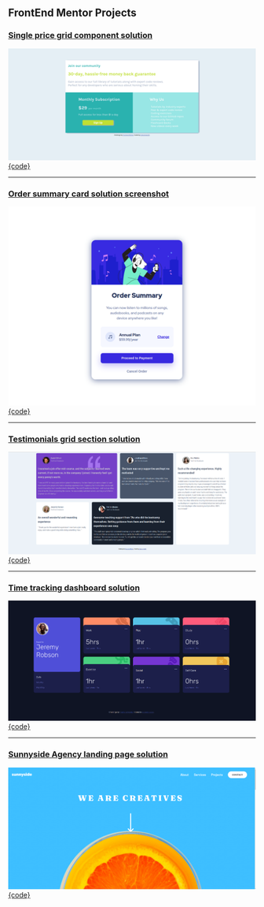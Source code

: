 ## FrontEnd Mentor Projects

### [Single price grid component solution](https://epicurusgarden.github.io/frontend-mentor/single-price-grid-component/index.html)

![solution](single-price-grid-component/Screenshot_Single-Price-Grid-Component.png)
[{code}](./single-price-grid-component/index.html)

<hr>

### [Order summary card solution screenshot](https://epicurusgarden.github.io/frontend-mentor/order-summary-component/index.html)

![solution](order-summary-component/images/Screenshot.png)
[{code}](./order-summary-component/index.html)

<hr>

### [Testimonials grid section solution](https://epicurusgarden.github.io/frontend-mentor/testimonials-grid-section/index.html)

![solution](testimonials-grid-section/images/screenshot.png)
[{code}](testimonials-grid-section/index.html)

<hr>

### [Time tracking dashboard solution](https://epicurusgarden.github.io/frontend-mentor/time-tracking-dashboard/index.html)

![solution](time-tracking-dashboard/images/Screenshot_Time-tracking-dashboard-solution.png)
[{code}](time-tracking-dashboard/index.html)

<hr>

### [Sunnyside Agency landing page solution](https://epicurusgarden.github.io/frontend-mentor/sunnyside-agency-landing-page/index.html)

![solution](sunnyside-agency-landing-page/images/sunnyside-agency-screenshot.png)
[{code}](sunnyside-agency-landing-page/index.html)
